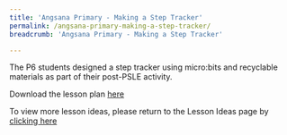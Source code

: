 ```yaml
---
title: 'Angsana Primary - Making a Step Tracker'
permalink: /angsana-primary-making-a-step-tracker/
breadcrumb: 'Angsana Primary - Making a Step Tracker'

---
```



The P6 students designed a step tracker using micro:bits and recyclable materials as part of their post-PSLE activity.

Download the lesson plan [here](/files/lesson-plans/primary-schools/physical-education/angsana-primary-making-a-step-tracker.docx)

To view more lesson ideas, please return to the Lesson Ideas page by [clicking here](/in-schools/digital-maker/lesson-ideas-primary/)
